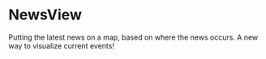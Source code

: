 # NewsView
Putting the latest news on a map, based on where the news occurs. A new way to visualize current events!
